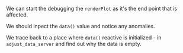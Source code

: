 We can start the debugging the `renderPlot` as it's the end point that is affected.

We should inpect the `data()` value and notice any anomalies.

We trace back to a place where `data()` reactive is initialized - in `adjust_data_server` and find out why the data is empty.
